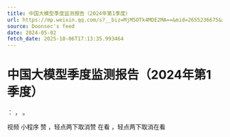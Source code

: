 ```yaml
---
title: 中国大模型季度监测报告（2024年第1季度）
url: https://mp.weixin.qq.com/s?__biz=MjM5OTk4MDE2MA==&mid=2655236675&idx=2&sn=86ba9cef74f08a42f2bb98887f869880
source: Doonsec's feed
date: 2024-05-02
fetch_date: 2025-10-06T17:13:35.993464
---
```


# 中国大模型季度监测报告（2024年第1季度）

：
，
。

视频
小程序
赞
，轻点两下取消赞
在看
，轻点两下取消在看